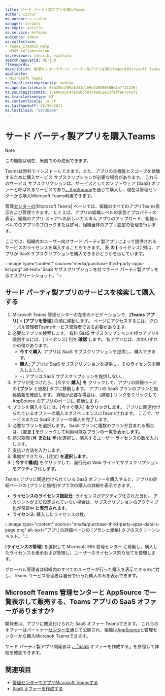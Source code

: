 ```yaml
---
title: サード パーティ製アプリを購入Teams
author: cichur
ms.author: v-cichur
manager: serdars
ms.topic: article
ms.service: msteams
audience: admin
ms.collection:
- Teams_ITAdmin_Help
- M365-collaboration
ms.reviewer: chhavib, vaibhava
search.appverid: MET150
f1keywords: ''
description: 管理センターでサード パーティ製アプリを購入TeamsをMicrosoft Teamsします。
appliesto:
- Microsoft Teams
ms.localizationpriority: medium
ms.openlocfilehash: 05b280a789a6d41e459e2b8598606e1a7f11226f
ms.sourcegitcommit: 15e90083c47eb5bcb03ca80c2e83feffe67646f2
ms.translationtype: MT
ms.contentlocale: ja-JP
ms.lasthandoff: 08/30/2021
ms.locfileid: "58726806"
---
```

# <a name="purchase-third-party-apps-for-teams"></a>サード パーティ製アプリを購入Teams

> [!NOTE]
> この機能は現在、米国でのみ使用できます。

Teamsは無料でインストールできます。また、アプリの全機能とスコープを体験するために購入サービス サブスクリプションが必要な場合があります。 これらのサービス サブスクリプションは、サービスとしてのソフトウェア (SaaS) オファーと呼ばれるサービスであり[、AppSource](https://appsource.microsoft.com/)を通じて購入し、現在は管理センターから購入Microsoft Teams利用できます。

管理[センターの](manage-apps.md)[Microsoft Teams] ページでは、組織のすべてのアプリTeams表示および管理できます。 たとえば、アプリの組織レベルの状態とプロパティの表示、組織のアプリ ストアへの新しいカスタム アプリのアップロード、組織レベルでのアプリのブロックまたは許可、組織全体のアプリ設定の管理を行います。

ここでは、組織内のユーザー向けサード パーティ製アプリによって提供されるサービスのライセンスを購入することもできます。 表 **の [** ライセンス] 列は、アプリが SaaS サブスクリプションを購入できるかどうかを示しています。

:::image type="content" source="media/purchase-third-party-apps-list.png" alt-text="SaaS サブスクリプションを持つサード パーティ製アプリを示すスクリーンショット。":::

## <a name="search-for-and-purchase-services-for-a-third-party-app"></a>サード パーティ製アプリのサービスを検索して購入する

1. Microsoft Teams 管理センターの左側のナビゲーションで、**[Teams アプリ]** > **[アプリを管理]** の順に移動します。 ページにアクセスするには、グローバル管理者Teamsサービス管理者である必要があります。
2. 必要なアプリを検索します。 有料 SaaS サブスクリプションを持つアプリを識別するには、[ライセンス] 列を **確認** します。 各アプリには、次のいずれかの値があります。
    - **今すぐ購入**: アプリは SaaS サブスクリプションを提供し、購入できます。  
    - **購入:** アプリは SaaS サブスクリプションを提供し、そのライセンスを購入しました。
    - **- :** アプリは SaaS サブスクリプションを提供しない。
3. アプリが見つけたら、[今すぐ **購入] を** クリックして、アプリの詳細ページの **[プラン** と価格] タブに移動します。 アプリの SaaS プランのプランと価格情報を確認します。 詳細が必要な場合は、[詳細 **]** リンクをクリックして AppSource のアプリのページに [移動します](https://appsource.microsoft.com/)。  
4. プランを購入するには、[今すぐ購入] **をクリックします**。 アプリに関連付けられているオファーの購入エクスペリエンスにTeamsされます。 ここで、サービスまたは SaaS オファーの購入を完了します。
5. 必要なプランを選択します。 SaaS プランに複数のプランが含まれる場合は、[変更 **]** をクリックして利用可能なプランの一覧を表示します。
6. 請求期間 (月 **または** 年)を選択し、購入するユーザー ライセンスの数を入力します。
7. 支払い方法を入力します。
8. 準備ができたら、[注文] **を選択します**。
9. [ **今すぐ構成]** をクリックして、発行元の Web サイトでサブスクリプションをアクティブ化します。

Teams アプリに関連付けられている SaaS オファーを購入すると、アプリの詳細ページの [プランと価格]タブで次の購入の詳細を表示できます。

- **ライセンスのライセンス認証日**: ライセンスがアクティブ化された日付。 アカウントがまだ設定されていない場合は、サブスクリプションのアクティブ化が保留中 **と表示されます**。
- **ライセンス**: 購入したライセンスの数。

:::image type="content" source="media/purchase-third-party-apps-details-page.png" alt-text="アプリの詳細ページの [プランと価格] タブのスクリーンショット。":::

[**ライセンスの管理]** を選択して Microsoft 365 管理センター に移動し、購入したライセンスを表示および管理し、ユーザーのライセンス割り当てを管理します。

グローバル管理者は組織内のすべてのユーザーが行った購入を表示できるのに対し、Teams サービス管理者は自分で行った購入のみを表示できます。  

## <a name="have-a-saas-offer-for-a-teams-app-that-you-want-to-list-and-sell-in-the-microsoft-teams-admin-center-and-appsource"></a>Microsoft Teams 管理センターと AppSource で一覧表示して販売する、Teams アプリの SaaS オファーがありますか?

開発者は、アプリに関連付けられた SaaS オファー Teamsできます。 これらのオファーはパートナー[センターを](https://partner.microsoft.com)通じて公開され、組織は[AppSource](https://appsource.microsoft.com/)と管理センターから購入Microsoft Teamsできます。
 
サード パーティ製アプリ開発者は [、「SaaS](/azure/marketplace/partner-center-portal/create-new-saas-offer) オファーを作成する」を参照して詳細を確認できます。

## <a name="related-topics"></a>関連項目

- [管理センターでアプリMicrosoft Teamsする](manage-apps.md)
- [SaaS オファーを作成する](/azure/marketplace/partner-center-portal/create-new-saas-offer)
